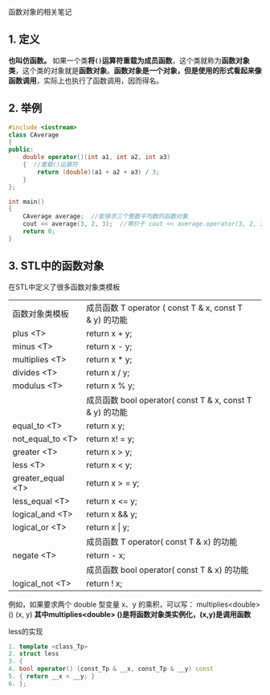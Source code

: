 函数对象的相关笔记
## 1. 定义

**也叫仿函数。**
如果一个类**将`()`运算符重载为成员函数**，这个类就称为**函数对象类**，这个类的对象就是**函数对象**。**函数对象是一个对象，但是使用的形式看起来像函数调用**，实际上也执行了函数调用，因而得名。

## 2. 举例

```cpp
#include <iostream>
class CAverage
{
public:
    double operator()(int a1, int a2, int a3)
    {  //重载()运算符
        return (double)(a1 + a2 + a3) / 3;
    }
};

int main()
{
    CAverage average;  //能够求三个整数平均数的函数对象
    cout << average(3, 2, 3);  //等价于 cout << average.operator(3, 2, 3);
    return 0;
}
```

## 3. STL中的函数对象
在STL中定义了很多函数对象类模板

|   |   |
|---|---|
|函数对象类模板|成员函数 T operator ( const T & x, const T & y) 的功能|
|plus \<T\>|return x + y;|
|minus \<T\>|return x - y;|
|multiplies \<T\>|return x * y;|
|divides \<T\>|return x / y;|
|modulus \<T\>|return x % y;|
||成员函数 bool operator( const T & x, const T & y) 的功能|
|equal_to \<T\>|return x  y;|
|not_equal_to \<T\>|return x! = y;|
|greater \<T\>|return x > y;|
|less \<T\>|return x < y;|
|greater_equal \<T\>|return x > = y;|
|less_equal \<T\>|return x <= y;|
|logical_and \<T\>|return x && y;|
|logical_or \<T\>|return x \| y;|
||成员函数 T operator( const T & x) 的功能|
|negate \<T\>|return - x;|
||成员函数 bool operator( const T & x) 的功能|
|logical_not \<T\>|return ! x;|




例如，如果要求两个 double 型变量 x、y 的乘积，可以写：
multiplies\<double> () (x, y)
**其中multiplies\<double> ()是将函数对象类实例化，(x,y)是调用函数**

less的实现
```cpp
1. template <class_Tp>
2. struct less
3. {
4. bool operator() (const_Tp & __x, const_Tp & __y) const
5. { return __x < __y; }
6. };
```
